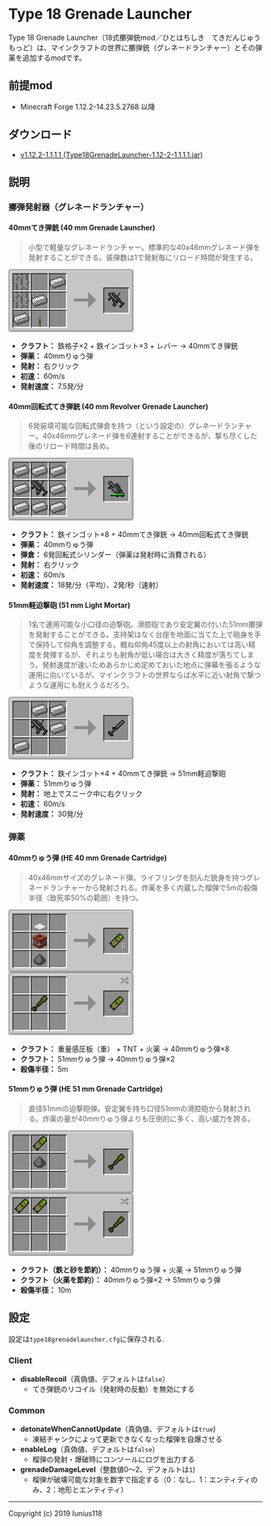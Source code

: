# Type 18 Grenade Launcher

Type 18 Grenade Launcher（18式擲弾銃mod／ひとはちしき　てきだんじゅう　もっど）は、マインクラフトの世界に擲弾銃（グレネードランチャー）とその弾薬を追加するmodです。

## 前提mod

- Minecraft Forge 1.12.2-14.23.5.2768 以降

## ダウンロード

- [v1.12.2-1.1.1.1 (Type18GrenadeLauncher-1.12-2-1.1.1.1.jar)](https://github.com/Iunius118/Type18GrenadeLauncher/releases/download/v1.12.2-1.1.1.1/Type18GrenadeLauncher-1.12-2-1.1.1.1.jar)

## 説明

### 擲弾発射器（グレネードランチャー）

#### 40mmてき弾銃 (40 mm Grenade Launcher)

>小型で軽量なグレネードランチャー。標準的な40x46mmグレネード弾を発射することができる。装弾数は1で発射毎にリロード時間が発生する。

<img src="docs/img/recipe_grenade_launcher.png" title="レシピ：40mmてき弾銃">

- **クラフト：** 鉄格子×2 + 鉄インゴット×3 + レバー → 40mmてき弾銃
- **弾薬：** 40mmりゅう弾
- **発射：** 右クリック
- **初速：** 60m/s
- **発射速度：** 7.5発/分

#### 40mm回転式てき弾銃 (40 mm Revolver Grenade Launcher)

>6発装填可能な回転式弾倉を持つ（という設定の）グレネードランチャー。40x46mmグレネード弾を6連射することができるが、撃ち尽くした後のリロード時間は長め。

<img src="docs/img/recipe_grenade_launcher_revolver.png" title="レシピ：40mm回転式てき弾銃">

- **クラフト：** 鉄インゴット×8 + 40mmてき弾銃 → 40mm回転式てき弾銃
- **弾薬：** 40mmりゅう弾
- **弾倉：** 6発回転式シリンダー（弾薬は発射時に消費される）
- **発射：** 右クリック
- **初速：** 60m/s
- **発射速度：** 18発/分（平均）、2発/秒（速射）

#### 51mm軽迫撃砲 (51 mm Light Mortar)

>1名で運用可能な小口径の迫撃砲。滑腔砲であり安定翼の付いた51mm擲弾を発射することができる。支持架はなく台座を地面に当てた上で砲身を手で保持して仰角を調整する。概ね仰角45度以上の射角においては高い精度を発揮するが、それよりも射角が低い場合は大きく精度が落ちてしまう。発射速度が速いためあらかじめ定めておいた地点に弾幕を張るような運用に向いているが、マインクラフトの世界ならば水平に近い射角で撃つような運用にも耐えうるだろう。

<img src="docs/img/recipe_grenade_discharger.png" title="レシピ：51mm軽迫撃砲">

- **クラフト：** 鉄インゴット×4 + 40mmてき弾銃 → 51mm軽迫撃砲
- **弾薬：** 51mmりゅう弾
- **発射：** 地上でスニーク中に右クリック
- **初速：** 60m/s
- **発射速度：** 30発/分

### 弾薬

#### 40mmりゅう弾 (HE 40 mm Grenade Cartridge)

>40x46mmサイズのグレネード弾。ライフリングを刻んだ銃身を持つグレネードランチャーから発射される。炸薬を多く内蔵した榴弾で5mの殺傷半径（致死率50%の範囲）を持つ。

<img src="docs/img/recipe_grenade_40.png" title="レシピ：40mmりゅう弾">

- **クラフト：** 重量感圧板（重） + TNT + 火薬 → 40mmりゅう弾×8
- **クラフト：** 51mmりゅう弾 → 40mmりゅう弾×2
- **殺傷半径：** 5m

#### 51mmりゅう弾 (HE 51 mm Grenade Cartridge)

>直径51mmの迫撃砲弾。安定翼を持ち口径51mmの滑腔砲から発射される。炸薬の量が40mmりゅう弾よりも圧倒的に多く、高い威力を誇る。

<img src="docs/img/recipe_grenade_51.png" title="レシピ：51mmりゅう弾">

- **クラフト（鉄と砂を節約）：** 40mmりゅう弾 + 火薬 → 51mmりゅう弾
- **クラフト（火薬を節約）：** 40mmりゅう弾×2 → 51mmりゅう弾
- **殺傷半径：** 10m

## 設定

設定は`type18grenadelauncher.cfg`に保存される.

### Client

- **disableRecoil**（真偽値、デフォルトは`false`）
  - てき弾銃のリコイル（発射時の反動）を無効にする

### Common

- **detonateWhenCannotUpdate**（真偽値、デフォルトは`true`)
  - 凍結チャンクによって更新できなくなった榴弾を自爆させる
- **enableLog**（真偽値、デフォルトは`false`）
  - 榴弾の発射・爆破時にコンソールにログを出力する
- **grenadeDamageLevel**（整数値0～2、デフォルトは`1`)
  - 榴弾が破壊可能な対象を数字で指定する（0：なし、1：エンティティのみ、2：地形とエンティティ）

---
Copyright (c) 2019 Iunius118
